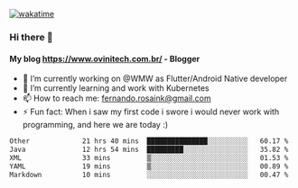 [![wakatime](https://wakatime.com/badge/user/d5892087-17e6-46ab-8384-91a71a9b88d8.svg)](https://wakatime.com/@d5892087-17e6-46ab-8384-91a71a9b88d8)
### Hi there 👋

#### My blog https://www.ovinitech.com.br/ - Blogger

- 🔭 I’m currently working on @WMW as Flutter/Android Native developer
- 🌱 I’m currently learning and work with Kubernetes
- 📫 How to reach me: fernando.rosaink@gmail.com 
- ⚡ Fun fact: When i saw my first code i swore i would never work with programming, and here we are today :)

<!--START_SECTION:waka-->

```txt
Other             21 hrs 40 mins  ███████████████░░░░░░░░░░   60.17 %
Java              12 hrs 54 mins  █████████░░░░░░░░░░░░░░░░   35.82 %
XML               33 mins         ▒░░░░░░░░░░░░░░░░░░░░░░░░   01.53 %
YAML              19 mins         ▒░░░░░░░░░░░░░░░░░░░░░░░░   00.89 %
Markdown          10 mins         ░░░░░░░░░░░░░░░░░░░░░░░░░   00.47 %
```

<!--END_SECTION:waka-->
